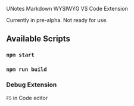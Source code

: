 UNotes Markdown WYSIWYG VS Code Extension 

Currently in pre-alpha. Not ready for use.

## Available Scripts

### `npm start`

### `npm run build`

### Debug Extension
`F5` in Code editor



